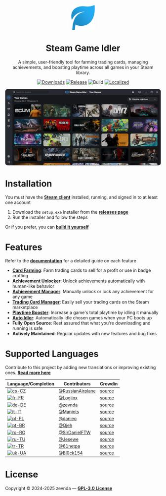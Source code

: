<div align="center">
<img src="./public/logo.png" width="80" alt="app logo">

<h1>Steam Game Idler</h1>

A simple, user-friendly tool for farming trading cards, managing achievements, and boosting playtime across all games in your Steam library.

[![Downloads][downloads]](https://github.com/zevnda/steam-game-idler/releases)
[![Release][release]](https://github.com/zevnda/steam-game-idler/releases/latest)
![Build][build]
[![Localized][localized]](https://github.com/zevnda/steam-game-idler?tab=readme-ov-file#supported-languages)

<img src="./public/example.png" width="700" alt="example image"><br />
</div>

# Installation
You must have the **[Steam client](https://store.steampowered.com/about)** installed, running, and signed in to at least one account

1. Download the `setup.exe` installer from the **[releases page](https://github.com/zevnda/steam-game-idler/releases/latest)**
2. Run the installer and follow the steps

Or if you prefer, you can **[build it yourself](https://steamgameidler.vercel.app/get-started/build-it-yourself)**

# Features
Refer to the **[documentation](https://steamgameidler.vercel.app/)** for a detailed guide on each feature

* **[Card Farming](https://steamgameidler.vercel.app/features/card-farming)**: Farm trading cards to sell for a profit or use in badge crafting
* **[Achievement Unlocker](https://steamgameidler.vercel.app/features/achievement-unlocker)**: Unlock achievements automatically with human-like behavior
* **[Achievement Manager](https://steamgameidler.vercel.app/features/achievement-manager)**: Manually unlock or lock any achievement for any game
* **[Trading Card Manager](https://steamgameidler.vercel.app/features/trading-card-manager)**: Easily sell your trading cards on the Steam marketplace
* **[Playtime Booster](https://steamgameidler.vercel.app/features/playtime-booster)**: Increase a game's total playtime by idling it manually
* **[Auto Idler](https://steamgameidler.vercel.app/features/auto-idler)**: Automatically idle chosen games when your PC boots up
* **Fully Open Source**: Rest assured that what you're downloading and running is safe
* **Actively Maintained**: Regular updates with new features and bug fixes

# Supported Languages
Contribute to this project by adding new translations or improving existing ones. **[Read more here](https://github.com/zevnda/steam-game-idler/discussions/148)**

| Language/Completion             | Contributors                                           | Crowdin                |
| ------------------------------- | ------------------------------------------------------ | ---------------------- |
| [![cs-CZ][cs-CZ]][cs-CZ-source] | [@RussianAirplane](https://github.com/RussianAirplane) | [source][cs-CZ-source] |
| [![fr-FR][fr-FR]][fr-FR-source] | [@Logiinx](https://github.com/Logiinx)                 | [source][fr-FR-source] |
| [![de-DE][de-DE]][de-DE-source] | [@zevnda](https://github.com/zevnda)                   | [source][de-DE-source] |
| [![it-IT][it-IT]][it-IT-source] | [@Maniots](https://github.com/Maniots)                 | [source][it-IT-source] |
| [![pl-PL][pl-PL]][pl-PL-source] | [@danieo](https://github.com/danieo)                   | [source][pl-PL-source] |
| [![pt-BR][pt-BR]][pt-BR-source] | [@Qjeh](https://github.com/Qjeh)                       | [source][pt-BR-source] |
| [![ro-RO][ro-RO]][ro-RO-source] | [@SirDanielFTW](https://github.com/SirDanielFTW)       | [source][ro-RO-source] |
| [![ru-TU][ru-RU]][ru-RU-source] | [@Jesewe](https://github.com/Jesewe)                   | [source][ru-RU-source] |
| [![tr-TR][tr-TR]][tr-TR-source] | [@61netpa](https://github.com/61netpa)                 | [source][tr-TR-source] |
| [![uk-UA][uk-UA]][uk-UA-source] | [@Bl0ck154](https://github.com/Bl0ck154)               | [source][uk-UA-source] |

# License
Copyright © 2024-2025 zevnda — **[GPL-3.0 License](./LICENSE)**

[downloads]: https://img.shields.io/github/downloads/zevnda/steam-game-idler/total?style=flat-square&color=%23e86827
[release]: https://img.shields.io/github/v/release/zevnda/steam-game-idler?style=flat-square&color=%232d6acc&label=Version
[build]: https://img.shields.io/github/actions/workflow/status/zevnda/steam-game-idler/release.yml?style=flat-square&color=%2338ba56

[localized]: https://img.shields.io/badge/dynamic/json?url=https%3A%2F%2Fapibase.vercel.app%2Fapi%2Fcrowdin&query=%24.totalProgress&suffix=%25&style=flat-square&label=Translated&color=%23985FCC

[cs-CZ]: https://img.shields.io/badge/dynamic/json?url=https%3A%2F%2Fapibase.vercel.app%2Fapi%2Fcrowdin%3FlanguageId%3Dcs&query=%24.progress&suffix=%25&style=flat-square&label=Czech&color=%23985FCC
[cs-CZ-source]: https://crowdin.com/editor/steam-game-idler/all/en-cs

[de-DE]: https://img.shields.io/badge/dynamic/json?url=https%3A%2F%2Fapibase.vercel.app%2Fapi%2Fcrowdin%3FlanguageId%3Dde&query=%24.progress&suffix=%25&style=flat-square&label=German&color=%23985FCC
[de-DE-source]: https://crowdin.com/editor/steam-game-idler/all/en-de

[fr-FR]: https://img.shields.io/badge/dynamic/json?url=https%3A%2F%2Fapibase.vercel.app%2Fapi%2Fcrowdin%3FlanguageId%3Dfr&query=%24.progress&suffix=%25&style=flat-square&label=French&color=%23985FCC
[fr-FR-source]: https://crowdin.com/editor/steam-game-idler/all/en-fr

[it-IT]: https://img.shields.io/badge/dynamic/json?url=https%3A%2F%2Fapibase.vercel.app%2Fapi%2Fcrowdin%3FlanguageId%3Dit&query=%24.progress&suffix=%25&style=flat-square&label=Italian&color=%23985FCC
[it-IT-source]: https://crowdin.com/editor/steam-game-idler/all/en-it

[pl-PL]: https://img.shields.io/badge/dynamic/json?url=https%3A%2F%2Fapibase.vercel.app%2Fapi%2Fcrowdin%3FlanguageId%3Dpl&query=%24.progress&suffix=%25&style=flat-square&label=Polish&color=%23985FCC
[pl-PL-source]: https://crowdin.com/editor/steam-game-idler/all/en-pl

[pt-BR]: https://img.shields.io/badge/dynamic/json?url=https%3A%2F%2Fapibase.vercel.app%2Fapi%2Fcrowdin%3FlanguageId%3Dpt-BR&query=%24.progress&suffix=%25&style=flat-square&label=Portuguese%20%28BR%29&color=%23985FCC
[pt-BR-source]: https://crowdin.com/editor/steam-game-idler/all/en-ptbr

[ro-RO]: https://img.shields.io/badge/dynamic/json?url=https%3A%2F%2Fapibase.vercel.app%2Fapi%2Fcrowdin%3FlanguageId%3Dro&query=%24.progress&suffix=%25&style=flat-square&label=Romanian&color=%23985FCC
[ro-RO-source]: https://crowdin.com/editor/steam-game-idler/all/en-ro

[ru-RU]: https://img.shields.io/badge/dynamic/json?url=https%3A%2F%2Fapibase.vercel.app%2Fapi%2Fcrowdin%3FlanguageId%3Dru&query=%24.progress&suffix=%25&style=flat-square&label=Russian&color=%23985FCC
[ru-RU-source]: https://crowdin.com/editor/steam-game-idler/all/en-ru

[tr-TR]: https://img.shields.io/badge/dynamic/json?url=https%3A%2F%2Fapibase.vercel.app%2Fapi%2Fcrowdin%3FlanguageId%3Dtr&query=%24.progress&suffix=%25&style=flat-square&label=Turkish&color=%23985FCC
[tr-TR-source]: https://crowdin.com/editor/steam-game-idler/all/en-tr

[uk-UA]: https://img.shields.io/badge/dynamic/json?url=https%3A%2F%2Fapibase.vercel.app%2Fapi%2Fcrowdin%3FlanguageId%3Duk&query=%24.progress&suffix=%25&style=flat-square&label=Ukrainian&color=%23985FCC
[uk-UA-source]: https://crowdin.com/editor/steam-game-idler/all/en-uk
